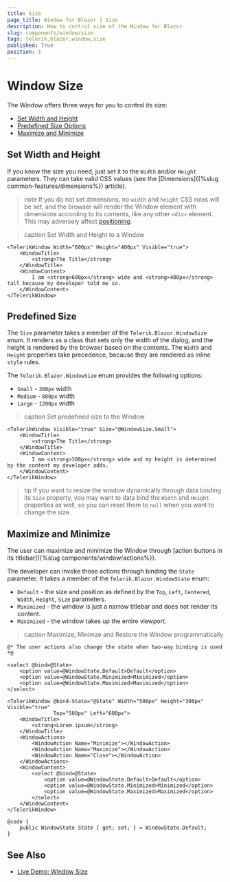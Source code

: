 ```yaml
---
title: Size
page_title: Window for Blazor | Size
description: How to control size of the Window for Blazor
slug: components/window/size
tags: telerik,blazor,window,size
published: True
position: 1
---
```


# Window Size

The Window offers three ways for you to control its size:

* [Set Width and Height](#set-width-and-height)
* [Predefined Size Options](#predefined-size)
* [Maximize and Minimize](#maximize-and-minimize)


## Set Width and Height

If you know the size you need, just set it to the `Width` and/or `Height` parameters. They can take valid CSS values (see the [Dimensions]({%slug common-features/dimensions%}) article).

>note If you do not set dimensions, no `width` and `height` CSS rules will be set, and the browser will render the Window element with dimensions according to its contents, like any other `<div>` element. This may adversely affect [positioning](position).

>caption Set Width and Height to a Window

````CSHTML
<TelerikWindow Width="600px" Height="400px" Visible="true">
	<WindowTitle>
		<strong>The Title</strong>
	</WindowTitle>
	<WindowContent>
		I am <strong>600px</strong> wide and <strong>400px</strong> tall because my developer told me so.
	</WindowContent>
</TelerikWindow>
````

## Predefined Size

The `Size` parameter takes a member of the `Telerik.Blazor.WindowSize` enum. It renders as a class that sets only the width of the dialog, and the height is rendered by the browser based on the contents. The `Width` and `Height` properties take precedence, because they are rendered as inline `style` rules.

The `Telerik.Blazor.WindowSize` enum provides the following options:

* `Small` - `300px` width
* `Medium` - `800px` width
* `Large` - `1200px` width

>caption Set predefined size to the Window

````CSHTML
<TelerikWindow Visible="true" Size="@WindowSize.Small">
	<WindowTitle>
		<strong>The Title</strong>
	</WindowTitle>
	<WindowContent>
		I am <strong>300px</strong> wide and my height is determined by the content my developer adds.
	</WindowContent>
</TelerikWindow>
````

>tip If you want to resize the window dynamically through data binding its `Size` property, you may want to data bind the `Width` and `Height` properties as well, so you can reset them to `null` when you want to change the size.

## Maximize and Minimize

The user can maximize and minimize the Window through [action buttons in its titlebar]({%slug components/window/actions%}).

The developer can invoke those actions through binding the `State` parameter. It takes a member of the `Telerik.Blazor.WindowState` enum:
* `Default` - the size and position as defined by the `Top`, `Left`, `Centered`, `Width`, `Height`, `Size` parameters.
* `Minimized` - the window is just a narrow titlebar and does not render its content.
* `Maximized` - the window takes up the entire viewport.

>caption Maximize, Minimze and Restore the Window programmatically

````CSHTML
@* The user actions also change the state when two-way binding is used *@

<select @bind=@State>
    <option value=@WindowState.Default>Default</option>
    <option value=@WindowState.Minimized>Minimized</option>
    <option value=@WindowState.Maximized>Maximized</option>
</select>

<TelerikWindow @bind-State="@State" Width="500px" Height="300px" Visible="true"
               Top="500px" Left="600px">
    <WindowTitle>
        <strong>Lorem ipsum</strong>
    </WindowTitle>
    <WindowActions>
        <WindowAction Name="Minimize"></WindowAction>
        <WindowAction Name="Maximize"></WindowAction>
        <WindowAction Name="Close"></WindowAction>
    </WindowActions>
    <WindowContent>
        <select @bind=@State>
            <option value=@WindowState.Default>Default</option>
            <option value=@WindowState.Minimized>Minimized</option>
            <option value=@WindowState.Maximized>Maximized</option>
        </select>
    </WindowContent>
</TelerikWindow>

@code {
    public WindowState State { get; set; } = WindowState.Default;
}
````


## See Also

  * [Live Demo: Window Size](https://demos.telerik.com/blazor-ui/window/dimensions)
